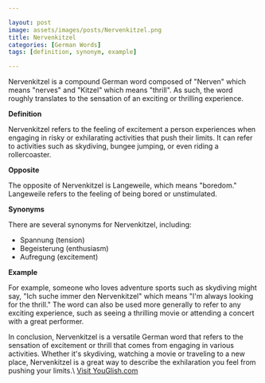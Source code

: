 ```yaml
---

layout: post
image: assets/images/posts/Nervenkitzel.png
title: Nervenkitzel
categories: [German Words]
tags: [definition, synonym, example]

---
```


Nervenkitzel is a compound German word composed of "Nerven" which means "nerves" and "Kitzel" which means "thrill". As such, the word roughly translates to the sensation of an exciting or thrilling experience.

**Definition**

Nervenkitzel refers to the feeling of excitement a person experiences when engaging in risky or exhilarating activities that push their limits. It can refer to activities such as skydiving, bungee jumping, or even riding a rollercoaster.

**Opposite**

The opposite of Nervenkitzel is Langeweile, which means "boredom." Langeweile refers to the feeling of being bored or unstimulated.

**Synonyms**

There are several synonyms for Nervenkitzel, including:

- Spannung (tension)
- Begeisterung (enthusiasm)
- Aufregung (excitement)

**Example**

For example, someone who loves adventure sports such as skydiving might say, "Ich suche immer den Nervenkitzel" which means "I'm always looking for the thrill." The word can also be used more generally to refer to any exciting experience, such as seeing a thrilling movie or attending a concert with a great performer. 

In conclusion, Nervenkitzel is a versatile German word that refers to the sensation of excitement or thrill that comes from engaging in various activities. Whether it's skydiving, watching a movie or traveling to a new place, Nervenkitzel is a great way to describe the exhilaration you feel from pushing your limits.\ <a id="yg-widget-0" class="youglish-widget" data-query="Nervenkitzel" data-lang="german" data-components="8412" data-auto-start="0" data-bkg-color="theme_light" data-title="How%20to%20pronounce%20Nervenkitzel%20in%20German"  rel="nofollow" href="https://youglish.com">Visit YouGlish.com</a><script async src="https://youglish.com/public/emb/widget.js" charset="utf-8"></script>